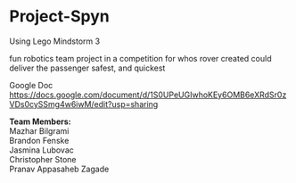 # Project-Spyn
Using Lego Mindstorm 3

fun robotics team project in a competition for whos rover created could deliver the passenger safest, and quickest

Google Doc https://docs.google.com/document/d/1S0UPeUGIwhoKEy6OMB6eXRdSr0zVDs0cySSmg4w6iwM/edit?usp=sharing

**Team Members:**  
Mazhar Bilgrami <br />
Brandon Fenske <br />
Jasmina Lubovac <br />
Christopher Stone <br />
Pranav Appasaheb Zagade <br />

